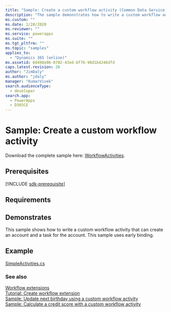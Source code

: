 ```yaml
---
title: "Sample: Create a custom workflow activity (Common Data Service) | Microsoft Docs"
description: "The sample demonstrates how to write a custom workflow activity that can create an account and a task for the account. This sample uses early binding."
ms.custom: ""
ms.date: 1/28/2020
ms.reviewer: ""
ms.service: powerapps
ms.suite: ""
ms.tgt_pltfrm: ""
ms.topic: "samples"
applies_to: 
  - "Dynamics 365 (online)"
ms.assetid: 6d498e86-8702-43ed-bf76-96d1b4246dfd
caps.latest.revision: 26
author: "JimDaly"
ms.author: "jdaly"
manager: "KumarVivek"
search.audienceType: 
  - developer
search.app: 
  - PowerApps
  - D365CE
---
```

# Sample: Create a custom workflow activity

Download the complete sample here: [WorkflowActivities](https://github.com/microsoft/PowerApps-Samples/tree/master/cds/orgsvc/C%23/WorkflowActivities).

## Prerequisites

[!INCLUDE [sdk-prerequisite](../../../includes/sdk-prerequisite.md)]

  
## Requirements  

<!-- TODO: This sample will not use the SDK helper classes -->
  
## Demonstrates  

This sample shows how to write a custom workflow activity that can create an account and a task for the account. This sample uses early binding.  
  
## Example  

[SimpleActivities.cs](https://github.com/microsoft/PowerApps-Samples/blob/master/cds/orgsvc/C%23/WorkflowActivities/WorkflowActivities/SimpleActivities.cs)

### See also 
 
[Workflow extensions](workflow-extensions.md)<br />
[Tutorial: Create workflow extension](tutorial-create-workflow-extension.md)<br />
[Sample: Update next birthday using a custom workflow activity](sample-update-next-birthday-using-custom-workflow-activity.md)<br />
[Sample: Calculate a credit score with a custom workflow activity](sample-calculate-credit-score-custom-workflow-activity.md)

